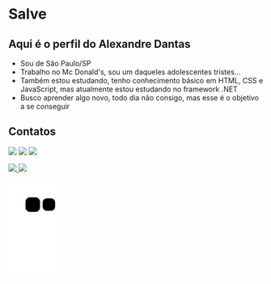 # Salve
## Aqui é o perfil do Alexandre Dantas
- Sou de São Paulo/SP
- Trabalho no Mc Donald's, sou um daqueles adolescentes tristes...
- Também estou estudando, tenho conhecimento básico em HTML, CSS e JavaScript, mas atualmente estou estudando no framework .NET
- Busco aprender algo novo, todo dia não consigo, mas esse é o objetivo a se conseguir

## Contatos
<a href="https://www.linkedin.com/in/alexandredantas139/" target="_blank"><img loading="lazy" src="https://img.shields.io/badge/-LinkedIn-%230077B5?style=for-the-badge&logo=linkedin&logoColor=white" target="_blank"></a>
<a href = "alexandredantas139@gmail.com"><img loading="lazy" src="https://img.shields.io/badge/Gmail-D14836?style=for-the-badge&logo=gmail&logoColor=white" target="_blank"></a>
<a href="https://www.instagram.com/alex_andre_dantas/" target="_blank"><img loading="lazy" src="https://img.shields.io/badge/-Instagram-%23E4405F?style=for-the-badge&logo=instagram&logoColor=white" target="_blank"></a>

<a href="https://github.com/Alex-Andrer">
<img loading="lazy" height="180em" src="https://github-readme-stats.vercel.app/api/top-langs/?username=Alex-Andrer&layout=compact&langs_count=7&theme=dracula"/>
<img loading="lazy" height="180em" src="https://github-readme-stats.vercel.app/api?username=Alex-Andrer&show_icons=true&theme=dracula&include_all_commits=true&count_private=true"/>

![Snake animation](https://github.com/Alex-Andrer/Alex-Andrer/blob/output/github-contribution-grid-snake.svg)


